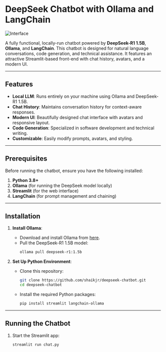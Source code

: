 # DeepSeek Chatbot with Ollama and LangChain
![Interface](https://github.com/user-attachments/assets/c7cfa107-3f37-4220-8afc-f07c543fb524)

A fully functional, locally-run chatbot powered by **DeepSeek-R1 1.5B**, **Ollama**, and **LangChain**. This chatbot is designed for natural language conversations, code generation, and technical assistance. It features an attractive Streamlit-based front-end with chat history, avatars, and a modern UI.

---

## Features

- **Local LLM**: Runs entirely on your machine using Ollama and DeepSeek-R1 1.5B.
- **Chat History**: Maintains conversation history for context-aware responses.
- **Modern UI**: Beautifully designed chat interface with avatars and responsive layout.
- **Code Generation**: Specialized in software development and technical writing.
- **Customizable**: Easily modify prompts, avatars, and styling.

---

## Prerequisites

Before running the chatbot, ensure you have the following installed:

1. **Python 3.8+**
2. **Ollama** (for running the DeepSeek model locally)
3. **Streamlit** (for the web interface)
4. **LangChain** (for prompt management and chaining)

---

## Installation

1. **Install Ollama**:
   - Download and install Ollama from [here](https://ollama.ai/).
   - Pull the DeepSeek-R1 1.5B model:
     ```bash
     ollama pull deepseek-r1:1.5b
     ```

2. **Set Up Python Environment**:
   - Clone this repository:
     ```bash
     git clone https://github.com/shaikjr/deepseek-chatbot.git
     cd deepseek-chatbot
     ```
   - Install the required Python packages:
     ```bash
     pip install streamlit langchain-ollama
     ```

---

## Running the Chatbot

1. Start the Streamlit app:
   ```bash
   streamlit run chat.py
   
